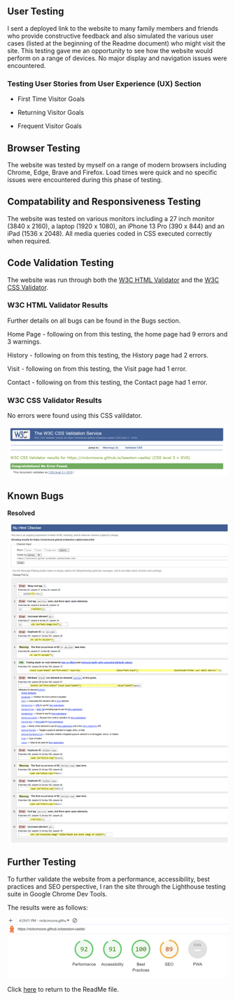 ## User Testing
I sent a deployed link to the website to many family members and friends who provide constructive feedback and also simulated the various user cases (listed at the beginning of the Readme document) who might visit the site. This testing gave me an opportunity to see how the website would perform on a range of devices. No major display and navigation issues were encountered.

### Testing User Stories from User Experience (UX) Section

* First Time Visitor Goals

* Returning Visitor Goals

* Frequent Visitor Goals

## Browser Testing
The website was tested by myself on a range of modern browsers including Chrome, Edge, Brave and Firefox. Load times were quick and no specific issues were encountered during this phase of testing.

## Compatability and Responsiveness Testing
The website was tested on various monitors including a 27 inch monitor (3840 x 2160), a laptop (1920 x 1080), an iPhone 13 Pro (390 x 844) and an iPad (1536 x 2048). All media queries coded in CSS executed correctly when required.

## Code Validation Testing
The website was run through both the [W3C HTML Validator](https://validator.w3.org/) and the [W3C CSS Validator](https://jigsaw.w3.org/css-validator/).

### W3C HTML Validator Results
Further details on all bugs can be found in the Bugs section.

Home Page - following on from this testing, the home page had 9 errors and 3 warnings.

History - following on from this testing, the History page had 2 errors.

Visit - following on from this testing, the Visit page had 1 error.

Contact - following on from this testing, the Contact page had 1 error.

### W3C CSS Validator Results
No errors were found using this CSS valildator.

![W3C CSS Validator](assets/images/css.png)

## Known Bugs

**Resolved**

![Beeston Castle Home Page HTML Validator testing](assets/images/w3c-html.png)

## Further Testing ###

To further validate the website from a performance, accessibility, best practices and SEO perspective, I ran the site through the Lighthouse testing suite in Google Chrome Dev Tools.

The results were as follows:

![Lighthouse report](assets/images/lighthouse.png)




Click [here](https://github.com/NickCMoore/beeston-castle/blob/main/TESTING.md) to return to the ReadMe file.
